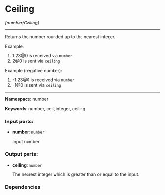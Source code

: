 # Ceiling

_[number/Ceiling]_

---

Returns the number rounded up to the nearest integer.

Example:

1. 1.23@0 is received via `number`
2. 2@0 is sent via `ceiling`

Example (negative number):

1. -1.23@0 is received via `number`
2. -1@0 is sent via `ceiling`

---

__Namespace__: number

__Keywords__: number, ceil, integer, ceiling

### Input ports:

* __number__: ` number `

    Input number

### Output ports:

* __ceiling__: ` number `

    The nearest integer which is greater than or equal to the input.

### Dependencies




